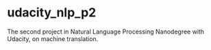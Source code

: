 # udacity_nlp_p2
The second project in Natural Language Processing Nanodegree with Udacity, on machine translation.
